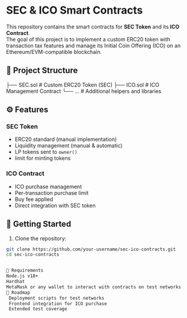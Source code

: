 # SEC & ICO Smart Contracts

This repository contains the smart contracts for **SEC Token** and its **ICO Contract**.  
The goal of this project is to implement a custom ERC20 token with transaction tax features and manage its Initial Coin Offering (ICO) on an Ethereum/EVM-compatible blockchain.

## 📂 Project Structure



├── SEC.sol # Custom ERC20 Token (SEC)
├── ICO.sol # ICO Management Contract
└── ... # Additional helpers and libraries



## ⚙️ Features

### SEC Token
- ERC20 standard (manual implementation)  
- Liquidity management (manual & automatic)  
- LP tokens sent to `owner()`  
- limit for minting tokens

### ICO Contract
- ICO purchase management  
- Per-transaction purchase limit  
- Buy fee applied  
- Direct integration with SEC token  

## 🚀 Getting Started

1. Clone the repository:
```bash
git clone https://github.com/your-username/sec-ico-contracts.git
cd sec-ico-contracts


📖 Requirements
Node.js v18+
Hardhat
MetaMask or any wallet to interact with contracts on test networks
📌 Roadmap
 Deployment scripts for test networks
 Frontend integration for ICO purchase
 Extended test coverage
